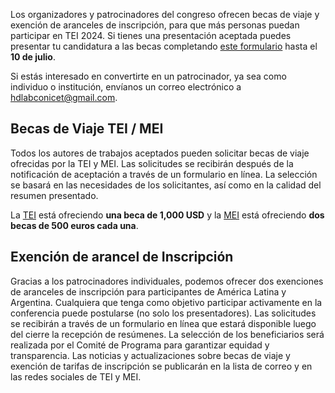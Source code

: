 Los organizadores y patrocinadores del congreso ofrecen becas de viaje y exención de aranceles de inscripción, para que más personas puedan participar en TEI 2024. Si tienes una presentación aceptada puedes presentar tu candidatura a las becas completando [este formulario](https://forms.gle/J8p4jQywKcdq1z3j9) hasta el **10 de julio**.

Si estás interesado en convertirte en un patrocinador, ya sea como individuo o institución, envíanos un correo electrónico a [hdlabconicet@gmail.com](mailto:hdlabconicet@gmail.com).

## Becas de Viaje TEI / MEI

Todos los autores de trabajos aceptados pueden solicitar becas de viaje ofrecidas por la TEI y MEI. Las solicitudes se recibirán después de la notificación de aceptación a través de un formulario en línea. La selección se basará en las necesidades de los solicitantes, así como en la calidad del resumen presentado.

La [TEI](https://tei-c.org/) está ofreciendo **una beca de 1,000 USD** y la [MEI](https://music-encoding.org/) está ofreciendo **dos becas de 500 euros cada una**.

## Exención de arancel de Inscripción

Gracias a los patrocinadores individuales, podemos ofrecer dos exenciones de aranceles de inscripción para participantes de América Latina y Argentina. Cualquiera que tenga como objetivo participar activamente en la conferencia puede postularse (no solo los presentadores). Las solicitudes se recibirán a través de un formulario en línea que estará disponible luego del cierre la recepción de resúmenes. La selección de los beneficiarios será realizada por el Comité de Programa para garantizar equidad y transparencia. Las noticias y actualizaciones sobre becas de viaje y exención de tarifas de inscripción se publicarán en la lista de correo y en las redes sociales de TEI y MEI.







